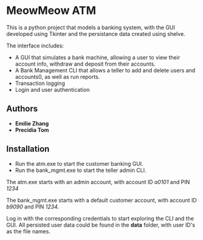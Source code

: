 # MeowMeow ATM

This is a python project that models a banking system, with the GUI developed using Tkinter 
and the persistance data created using shelve.


The interface includes:
* A GUI that simulates a bank machine, allowing a user to view their account info, withdraw and deposit
  from their accounts.
* A Bank Management CLI that allows a teller to add and delete users and accounts0, 
  as well as run reports.
* Transaction logging
* Login and user authentication


## Authors
* **Emilie Zhang**
* **Precidia Tom**

## Installation
* Run the atm.exe to start the customer banking GUI.
* Run the bank_mgmt.exe to start the teller admin CLI.


The atm.exe starts with an admin account, with account ID _a0101_ and PIN _1234_


The bank_mgmt.exe starts with a default customer account, with account ID _b9090_ and PIN _1234_.


Log in with the corresponding credentials to start exploring the CLI and the GUI. All persisted user data could be found in the **data** folder, with user ID's as the file names.
